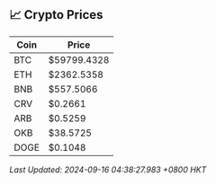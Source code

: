 ## 📈 Crypto Prices

| Coin | Price |
| ---- | ----- |
| BTC | $59799.4328 |
| ETH | $2362.5358 |
| BNB | $557.5066 |
| CRV | $0.2661 |
| ARB | $0.5259 |
| OKB | $38.5725 |
| DOGE | $0.1048 |

_Last Updated: 2024-09-16 04:38:27.983 +0800 HKT_
